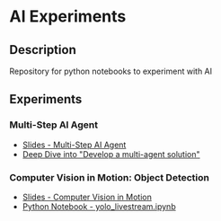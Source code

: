# AI Experiments

## Description
Repository for python notebooks to experiment with AI

## Experiments

### Multi-Step AI Agent
- [Slides - Multi-Step AI Agent](https://jasonl888.github.io/AI_Experiments/MultiStepAIAgent/multistep_ai_agent.html)
- [Deep Dive into "Develop a multi-agent solution"](./MultiStepAIAgent/README.md)

### Computer Vision in Motion: Object Detection 
- [Slides - Computer Vision in Motion](https://jasonl888.github.io/AI_Experiments/ComputerVisionInMotion/computer_vision_in_motion.html)
- [Python Notebook - yolo_livestream.ipynb](./ComputerVisionInMotion/yolo_livestream.ipynb)